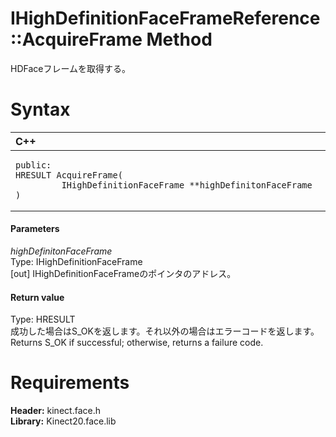 IHighDefinitionFaceFrameReference::AcquireFrame Method  
======================================================  

HDFaceフレームを取得する。 <span id="syntaxSection"></span>

Syntax  
======  

<table>
<colgroup>
<col width="100%" />
</colgroup>
<thead>
<tr class="header">
<th align="left">C++</th>
</tr>
</thead>
<tbody>
<tr class="odd">
<td align="left"><pre><code>public:  
HRESULT AcquireFrame(  
         IHighDefinitionFaceFrame **highDefinitonFaceFrame  
)</code></pre></td>
</tr>
</tbody>
</table>

<span id="ID4EG"></span>
#### Parameters  

*highDefinitonFaceFrame*    
Type: IHighDefinitionFaceFrame  
[out] IHighDefinitionFaceFrameのポインタのアドレス。  

<span id="ID4EP"></span>
#### Return value  

Type: HRESULT  
成功した場合はS\_OKを返します。それ以外の場合はエラーコードを返します。Returns S\_OK if successful; otherwise, returns a failure code.  

<span id="requirements"></span>

Requirements  
============  

**Header:** kinect.face.h  
**Library:** Kinect20.face.lib  



<!--Please do not edit the data in the comment block below.-->
<!--
TOCTitle : AcquireFrame Method
RLTitle : IHighDefinitionFaceFrameReference::AcquireFrame Method
KeywordK : AcquireFrame method
KeywordK : IHighDefinitionFaceFrameReference::AcquireFrame method
KeywordF : IHighDefinitionFaceFrameReference::AcquireFrame
KeywordF : AcquireFrame
KeywordF : Microsoft.Kinect.face.IHighDefinitionFaceFrameReference.AcquireFrame(IHighDefinitionFaceFrame@)
KeywordA : M:Microsoft.Kinect.face.IHighDefinitionFaceFrameReference.AcquireFrame(IHighDefinitionFaceFrame@)
AssetID : M:Microsoft.Kinect.face.IHighDefinitionFaceFrameReference.AcquireFrame(IHighDefinitionFaceFrame@)
Locale : en-us
CommunityContent : 1
APIType : Managed
APILocation : 
APIName : Microsoft.Kinect.face.IHighDefinitionFaceFrameReference::AcquireFrame
TargetOS : Windows
TopicType : kbSyntax
DevLang : C++
DocSet : K4Wv2
ProjType : K4Wv2Proj
Technology : Kinect for Windows
Product : Kinect for Windows SDK v2
productversion : 20
-->
